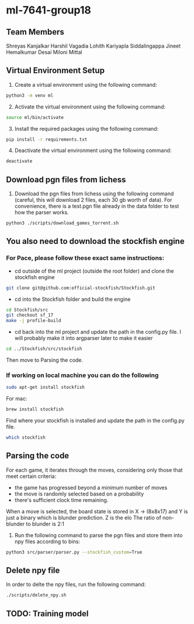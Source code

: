 # ml-7641-group18

## Team Members
Shreyas Kanjalkar
Harshil Vagadia
Lohith Kariyapla Siddalingappa
Jineet Hemalkumar Desai
Miloni Mittal

## Virtual Environment Setup
1. Create a virtual environment using the following command:
```bash
python3 -m venv ml
```

2. Activate the virtual environment using the following command:
```bash
source ml/bin/activate
```

3. Install the required packages using the following command:
```bash
pip install -r requirements.txt
```

4. Deactivate the virtual environment using the following command:
```bash
deactivate
```

## Download pgn files from lichess
1. Download the pgn files from lichess using the following command (careful, this will download 2 files, each 30 gb worth of data).
For convenience, there is a test.pgn file already in the data folder to test how the parser works.
```bash
python3 ./scripts/download_games_torrent.sh
```

## You also need to download the stockfish engine

### For Pace, please follow these exact same instructions:
- cd outside of the ml project (outside the root folder) and clone the stockfish engine
```bash
git clone git@github.com:official-stockfish/Stockfish.git
```
- cd into the Stockfish folder and build the engine
```bash
cd Stockfish/src
git checkout sf_17
make -j profile-build
```
- cd back into the ml project and update the path in the config.py file. I will probably make it into argparser later to make it easier
```bash
cd ../Stockfish/src/stockfish
```

Then move to Parsing the code.

### If working on local machine you can do the following


```bash
sudo apt-get install stockfish
```

For mac:
```bash
brew install stockfish
```

Find where your stockfish is installed and update the path in the config.py file.
```bash
which stockfish
```

## Parsing the code

For each game, it iterates through the moves, considering only those that meet certain criteria:
- the game has progressed beyond a minimum number of moves
- the move is randomly selected based on a probability
- there's sufficient clock time remaining.

When a move is selected, the board state is stored in X -> (8x8x17) and Y is just a binary which is blunder prediction. Z is the elo
The ratio of non-blunder to blunder is 2:1

1. Run the following command to parse the pgn files and store them into npy files according to bins:
```bash
python3 src/parser/parser.py --stockfish_custom=True
```

## Delete npy file
In order to delte the npy files, run the following command:
```bash
./scripts/delete_npy.sh
```

## TODO: Training model
